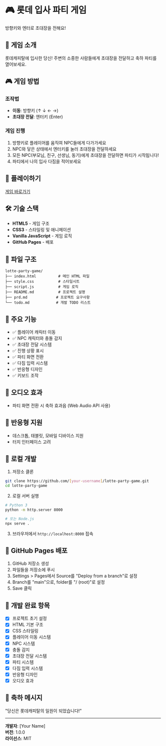 # 🎮 롯데 입사 파티 게임

방향키와 엔터로 초대장을 전해요!

## 🎯 게임 소개

롯데캐피탈에 입사한 당신! 주변의 소중한 사람들에게 초대장을 전달하고 축하 파티를 열어보세요.

## 🎮 게임 방법

### 조작법
- **이동**: 방향키 (↑ ↓ ← →)
- **초대장 전달**: 엔터키 (Enter)

### 게임 진행
1. 방향키로 플레이어를 움직여 NPC들에게 다가가세요
2. NPC와 닿은 상태에서 엔터키를 눌러 초대장을 전달하세요
3. 모든 NPC(부모님, 친구, 선생님, 동기)에게 초대장을 전달하면 파티가 시작됩니다!
4. 파티에서 나의 입사 다짐을 적어보세요

## 🚀 플레이하기

[게임 바로가기](https://[your-username].github.io/lotte-party-game/)

## 🛠️ 기술 스택

- **HTML5** - 게임 구조
- **CSS3** - 스타일링 및 애니메이션
- **Vanilla JavaScript** - 게임 로직
- **GitHub Pages** - 배포

## 📁 파일 구조

```
lotte-party-game/
├── index.html          # 메인 HTML 파일
├── style.css           # 스타일시트
├── script.js           # 게임 로직
├── README.md           # 프로젝트 설명
├── prd.md             # 프로젝트 요구사항
└── todo.md            # 개발 TODO 리스트
```

## 🎨 주요 기능

- ✅ 플레이어 캐릭터 이동
- ✅ NPC 캐릭터와 충돌 감지
- ✅ 초대장 전달 시스템
- ✅ 진행 상황 표시
- ✅ 파티 화면 전환
- ✅ 다짐 입력 시스템
- ✅ 반응형 디자인
- ✅ 키보드 조작

## 🎵 오디오 효과

- 파티 화면 전환 시 축하 효과음 (Web Audio API 사용)

## 📱 반응형 지원

- 데스크톱, 태블릿, 모바일 디바이스 지원
- 터치 인터페이스 고려

## 🔧 로컬 개발

1. 저장소 클론
```bash
git clone https://github.com/[your-username]/lotte-party-game.git
cd lotte-party-game
```

2. 로컬 서버 실행
```bash
# Python 3
python -m http.server 8000

# 또는 Node.js
npx serve .
```

3. 브라우저에서 `http://localhost:8000` 접속

## 🚀 GitHub Pages 배포

1. GitHub 저장소 생성
2. 파일들을 저장소에 푸시
3. Settings > Pages에서 Source를 "Deploy from a branch"로 설정
4. Branch를 "main"으로, folder를 "/ (root)"로 설정
5. Save 클릭

## 🎯 개발 완료 항목

- [x] 프로젝트 초기 설정
- [x] HTML 기본 구조
- [x] CSS 스타일링
- [x] 플레이어 이동 시스템
- [x] NPC 시스템
- [x] 충돌 감지
- [x] 초대장 전달 시스템
- [x] 파티 시스템
- [x] 다짐 입력 시스템
- [x] 반응형 디자인
- [x] 오디오 효과

## 🎉 축하 메시지

"당신은 롯데캐피탈의 일원이 되었습니다!"

---

**개발자**: [Your Name]  
**버전**: 1.0.0  
**라이선스**: MIT 
